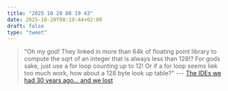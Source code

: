 ```yaml
---
title: "2025 10 20 08 19 43"
date: 2025-10-20T08:19:44+02:00
draft: false
type: "tweet"
---
```

> "Oh my god! They linked in more than 64k of floating point library to compute the sqrt of an integer that is always less than 128!? For gods sake, just use a for loop counting up to 12! Or if a for loop seems liek too much work, how about a 128 byte look up table?" --- [The IDEs we had 30 years ago... and we lost](https://blogsystem5.substack.com/p/the-ides-we-had-30-years-ago-and)

